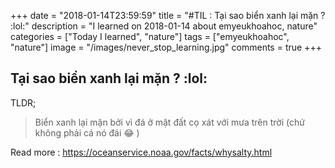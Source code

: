 +++
date = "2018-01-14T23:59:59"
title = "#TIL : Tại sao biển xanh lại mặn ? :lol:"
description = "I learned on 2018-01-14 about emyeukhoahoc, nature"
categories = ["Today I learned", "nature"]
tags = ["emyeukhoahoc", "nature"]
image = "/images/never_stop_learning.jpg"
comments = true
+++



## Tại sao biển xanh lại mặn ? :lol:

TLDR;

> Biển xanh lại mặn bởi vì đá ở mặt đất cọ xát với mưa trên trời (chứ không phải cá nó đái 😂 )

Read more : https://oceanservice.noaa.gov/facts/whysalty.html
